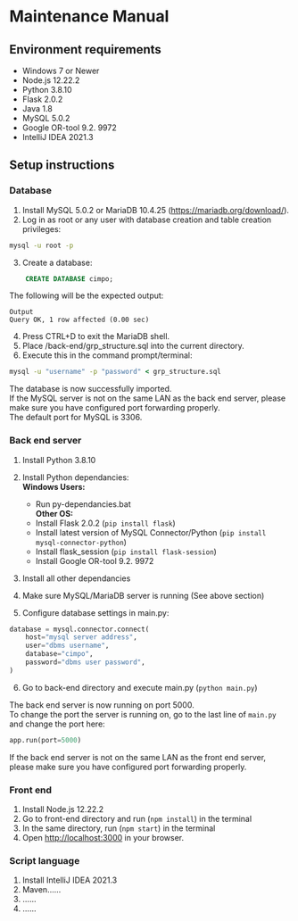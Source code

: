 # Maintenance Manual

## Environment requirements

- Windows 7 or Newer
- Node.js 12.22.2
- Python 3.8.10 
- Flask 2.0.2 
- Java 1.8 
- MySQL 5.0.2
- Google OR-tool 9.2. 9972
- IntelliJ IDEA 2021.3

## Setup instructions 
### Database
1. Install MySQL 5.0.2 or MariaDB 10.4.25 (https://mariadb.org/download/).
2. Log in as root or any user with database creation and table creation privileges:

```cmd
mysql -u root -p
```

3. Create a database:

```sql
    CREATE DATABASE cimpo;
```
The following will be the expected output:
```
Output
Query OK, 1 row affected (0.00 sec)
```
4. Press CTRL+D to exit the MariaDB shell.
5. Place /back-end/grp_structure.sql into the current directory.
6. Execute this in the command prompt/terminal:

```cmd
mysql -u "username" -p "password" < grp_structure.sql
```

The database is now successfully imported.  
If the MySQL server is not on the same LAN as the back end server, please make sure you have configured port forwarding properly.  
The default port for MySQL is 3306.  

### Back end server

1. Install Python 3.8.10 
2. Install Python dependancies:  
 **Windows Users:**  
    - Run py-dependancies.bat  
 **Other OS:**  
    - Install Flask 2.0.2 (`pip install flask`)
    - Install latest version of MySQL Connector/Python (`pip install mysql-connector-python`)
    - Install flask_session (`pip install flask-session`)
    - Install Google OR-tool 9.2. 9972

3. Install all other dependancies
4. Make sure MySQL/MariaDB server is running (See above section)
5. Configure database settings in main.py:
```py
database = mysql.connector.connect(
    host="mysql server address",
    user="dbms username",
    database="cimpo",
    password="dbms user password",
)
```
6. Go to back-end directory and execute main.py (`python main.py`)  
 
 The back end server is now running on port 5000.   
 To change the port the server is running on, go to the last line of `main.py` and change the port here:
 ```py
 app.run(port=5000)
 ```
If the back end server is not on the same LAN as the front end server, please make sure you have configured port forwarding properly.  

### Front end

1. Install Node.js 12.22.2
2. Go to front-end directory and run (`npm install`) in the terminal
3. In the same directory, run (`npm start`) in the terminal
4. Open [http://localhost:3000](http://localhost:3000) in your browser.

### Script language

1. Install IntelliJ IDEA 2021.3
2. Maven......
3. ......
4. ......

